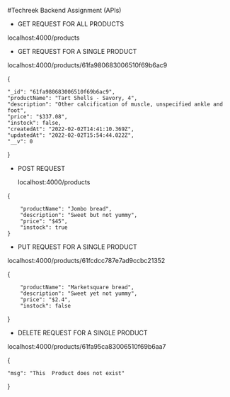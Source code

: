 #Techreek Backend Assignment (APIs)

* GET REQUEST FOR ALL PRODUCTS

localhost:4000/products





* GET REQUEST FOR A SINGLE PRODUCT

localhost:4000/products/61fa980683006510f69b6ac9

{


    "_id": "61fa980683006510f69b6ac9",
    "productName": "Tart Shells - Savory, 4",
    "description": "Other calcification of muscle, unspecified ankle and foot",
    "price": "$337.08",
    "instock": false,
    "createdAt": "2022-02-02T14:41:10.369Z",
    "updatedAt": "2022-02-02T15:54:44.022Z",
    "__v": 0
}





* POST REQUEST

  localhost:4000/products
  
 {
 
        "productName": "Jombo bread",
        "description": "Sweet but not yummy",
        "price": "$45",
        "instock": true
    }
   
   
   
   

* PUT REQUEST FOR A SINGLE PRODUCT

localhost:4000/products/61fcdcc787e7ad9ccbc21352

 {

     
        "productName": "Marketsquare bread",
        "description": "Sweet yet not yummy",
        "price": "$2.4",
        "instock": false
 }





* DELETE REQUEST FOR A SINGLE PRODUCT

localhost:4000/products/61fa95ca83006510f69b6aa7

{

    "msg": "This  Product does not exist"
}
